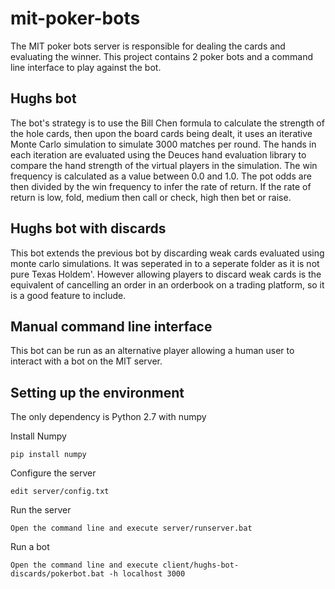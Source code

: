# mit-poker-bots
The MIT poker bots server is responsible for dealing the cards and evaluating the winner. This project contains 2 poker bots and a command line interface to play against the bot. 

## Hughs bot
The bot's strategy is to use the Bill Chen formula to calculate the strength of the hole cards, then upon the board cards being dealt, it uses an iterative Monte Carlo simulation to simulate 3000 matches per round. The hands in each iteration are evaluated using the Deuces hand evaluation library to compare the hand strength of the virtual players in the simulation. The win frequency is calculated as a value between 0.0 and 1.0. The pot odds are then divided by the win frequency to infer the rate of return. If the rate of return is low, fold, medium then call or check, high then bet or raise.

## Hughs bot with discards
This bot extends the previous bot by discarding weak cards evaluated using monte carlo simulations. It was seperated in to a seperate folder as it is not pure Texas Holdem'. However allowing players to discard weak cards is the equivalent of cancelling an order in an orderbook on a trading platform, so it is a good feature to include.

## Manual command line interface
This bot can be run as an alternative player allowing a human user to interact with a bot on the MIT server.

## Setting up the environment
The only dependency is Python 2.7 with numpy

Install Numpy
```
pip install numpy
```

Configure the server
```
edit server/config.txt
```

Run the server
```
Open the command line and execute server/runserver.bat
```

Run a bot
```
Open the command line and execute client/hughs-bot-discards/pokerbot.bat -h localhost 3000
```

